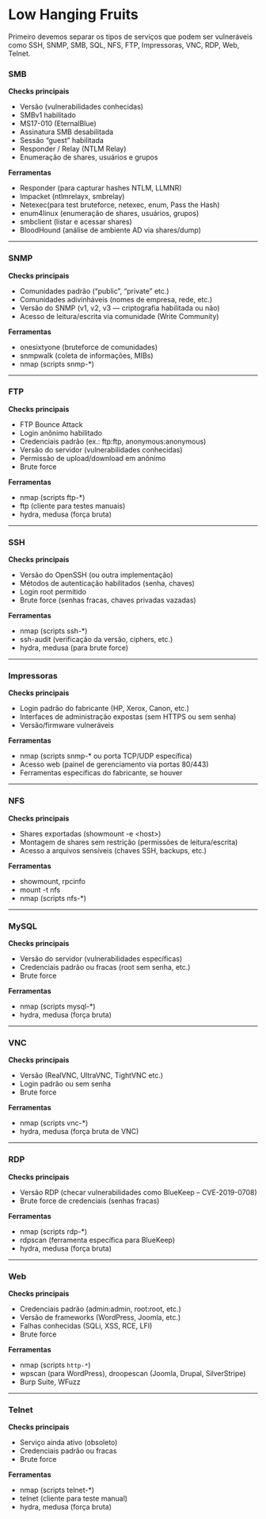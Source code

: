 # Low Hanging Fruits

Primeiro devemos separar os tipos de serviços que podem ser vulneráveis como SSH, SNMP, SMB, SQL, NFS, FTP, Impressoras, VNC, RDP, Web, Telnet.



### **SMB**

**Checks principais**

* Versão (vulnerabilidades conhecidas)
* SMBv1 habilitado
* MS17-010 (EternalBlue)
* Assinatura SMB desabilitada
* Sessão “guest” habilitada
* Responder / Relay (NTLM Relay)
* Enumeração de shares, usuários e grupos

**Ferramentas**

* Responder (para capturar hashes NTLM, LLMNR)
* Impacket (ntlmrelayx, smbrelay)
* Netexec(para test bruteforce, netexec, enum, Pass the Hash)
* enum4linux (enumeração de shares, usuários, grupos)
* smbclient (listar e acessar shares)
* BloodHound (análise de ambiente AD via shares/dump)

***

### **SNMP**

**Checks principais**

* Comunidades padrão (“public”, “private” etc.)
* Comunidades adivinháveis (nomes de empresa, rede, etc.)
* Versão do SNMP (v1, v2, v3 — criptografia habilitada ou não)
* Acesso de leitura/escrita via comunidade (Write Community)

**Ferramentas**

* onesixtyone (bruteforce de comunidades)
* snmpwalk (coleta de informações, MIBs)
* nmap (scripts snmp-\*)

***

### **FTP**

**Checks principais**

* FTP Bounce Attack
* Login anônimo habilitado
* Credenciais padrão (ex.: ftp:ftp, anonymous:anonymous)
* Versão do servidor (vulnerabilidades conhecidas)
* Permissão de upload/download em anônimo
* Brute force

**Ferramentas**

* nmap (scripts ftp-\*)
* ftp (cliente para testes manuais)
* hydra, medusa (força bruta)

***

### **SSH**

**Checks principais**

* Versão do OpenSSH (ou outra implementação)
* Métodos de autenticação habilitados (senha, chaves)
* Login root permitido
* Brute force (senhas fracas, chaves privadas vazadas)

**Ferramentas**

* nmap (scripts ssh-\*)
* ssh-audit (verificação da versão, ciphers, etc.)
* hydra, medusa (para brute force)

***

### **Impressoras**

**Checks principais**

* Login padrão do fabricante (HP, Xerox, Canon, etc.)
* Interfaces de administração expostas (sem HTTPS ou sem senha)
* Versão/firmware vulneráveis

**Ferramentas**

* nmap (scripts snmp-\* ou porta TCP/UDP específica)
* Acesso web (painel de gerenciamento via portas 80/443)
* Ferramentas específicas do fabricante, se houver

***

### **NFS**

**Checks principais**

* Shares exportadas (showmount -e \<host>)
* Montagem de shares sem restrição (permissões de leitura/escrita)
* Acesso a arquivos sensíveis (chaves SSH, backups, etc.)

**Ferramentas**

* showmount, rpcinfo
* mount -t nfs
* nmap (scripts nfs-\*)

***

### **MySQL**

**Checks principais**

* Versão do servidor (vulnerabilidades específicas)
* Credenciais padrão ou fracas (root sem senha, etc.)
* Brute force

**Ferramentas**

* nmap (scripts mysql-\*)
* hydra, medusa (força bruta)

***

### **VNC**

**Checks principais**

* Versão (RealVNC, UltraVNC, TightVNC etc.)
* Login padrão ou sem senha
* Brute force

**Ferramentas**

* nmap (scripts vnc-\*)
* hydra, medusa (força bruta de VNC)

***

### **RDP**

**Checks principais**

* Versão RDP (checar vulnerabilidades como BlueKeep – CVE-2019-0708)
* Brute force de credenciais (senhas fracas)

**Ferramentas**

* nmap (scripts rdp-\*)
* rdpscan (ferramenta específica para BlueKeep)
* hydra, medusa (força bruta)

***

### **Web**

**Checks principais**

* Credenciais padrão (admin:admin, root:root, etc.)
* Versão de frameworks (WordPress, Joomla, etc.)
* Falhas conhecidas (SQLi, XSS, RCE, LFI)
* Brute force

**Ferramentas**

* nmap (scripts `http-*`)
* wpscan (para WordPress), droopescan (Joomla, Drupal, SilverStripe)
* Burp Suite, WFuzz&#x20;

***

### **Telnet**

**Checks principais**

* Serviço ainda ativo (obsoleto)
* Credenciais padrão ou fracas
* Brute force

**Ferramentas**

* nmap (scripts telnet-\*)
* telnet (cliente para teste manual)
* hydra, medusa (força bruta)
